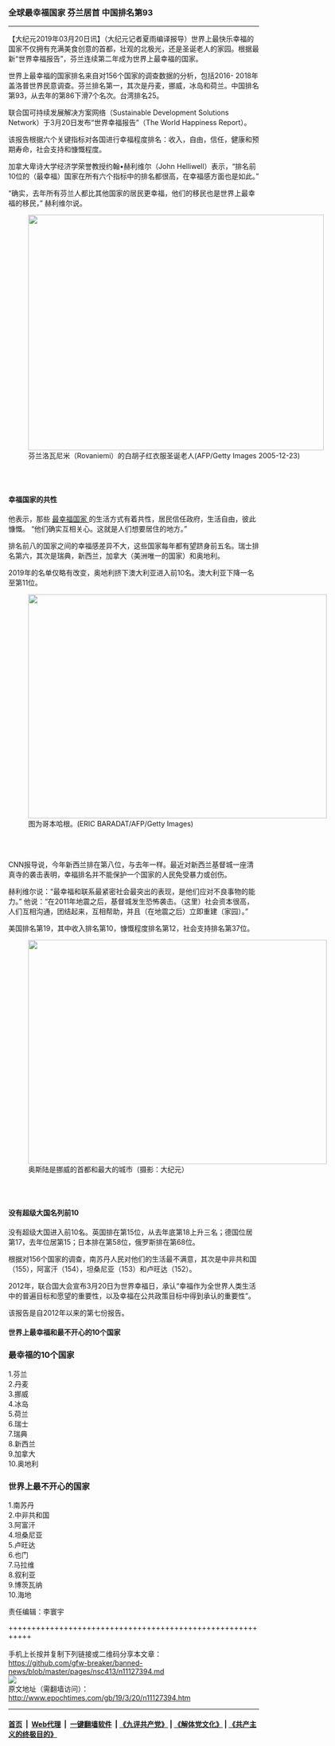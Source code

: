 ### 全球最幸福国家 芬兰居首 中国排名第93
------------------------

<p>
 【大纪元2019年03月20日讯】（大纪元记者夏雨编译报导）世界上最快乐幸福的国家不仅拥有充满美食创意的首都，壮观的北极光，还是圣诞老人的家园。根据最新“世界幸福报告”，芬兰连续第二年成为世界上最幸福的国家。
</p>
<p>
 世界上最幸福的国家排名来自对156个国家的调查数据的分析，包括2016- 2018年盖洛普世界民意调查。芬兰排名第一，其次是丹麦，挪威，冰岛和荷兰。中国排名第93，从去年的第86下滑7个名次。台湾排名25。
</p>
<p>
 联合国可持续发展解决方案网络（Sustainable Development Solutions Network）于3月20日发布“世界幸福报告”（The World Happiness Report）。
</p>
<p>
 该报告根据六个关键指标对各国进行幸福程度排名：收入，自由，信任，健康和预期寿命，社会支持和慷慨程度。
</p>
<p>
 加拿大卑诗大学经济学荣誉教授约翰•赫利维尔（John Helliwell）表示，“排名前10位的（最幸福）国家在所有六个指标中的排名都很高，在幸福感方面也是如此。”
</p>
<p>
 “确实，去年所有芬兰人都比其他国家的居民更幸福，他们的移民也是世界上最幸福的移民，” 赫利维尔说。
</p>
<figure class="wp-caption aligncenter" id="attachment_7035555" style="width: 594px">
 <a href="http://i.epochtimes.com/assets/uploads/2005/12/512250906141164.jpg">
  <img alt="" class="size-full wp-image-7035555" height="473" src="http://i.epochtimes.com/assets/uploads/2005/12/512250906141164.jpg" width="594"/>
 </a>
 <br/><figcaption class="wp-caption-text">
  芬兰洛瓦尼米（Rovaniemi）的白胡子红衣服圣诞老人(AFP/Getty Images 2005-12-23)
 </figcaption><br/>
</figure><br/>
<h4>
 幸福国家的共性
</h4>
<p>
 他表示，那些
 <a href="http://www.epochtimes.com/gb/tag/%E6%9C%80%E5%B9%B8%E7%A6%8F%E5%9B%BD%E5%AE%B6.html">
  最幸福国家
 </a>
 的生活方式有着共性，居民信任政府，生活自由，彼此慷慨。 “他们确实互相关心。这就是人们想要居住的地方。”
</p>
<p>
 排名前八的国家之间的幸福感差异不大，这些国家每年都有望跻身前五名。瑞士排名第六，其次是瑞典，新西兰，加拿大（美洲唯一的国家）和奥地利。
</p>
<p>
 2019年的名单仅略有改变，奥地利挤下澳大利亚进入前10名。澳大利亚下降一名至第11位。
</p>
<figure class="wp-caption aligncenter" id="attachment_7429449" style="width: 600px">
 <a href="http://i.epochtimes.com/assets/uploads/2016/03/1409060112101459.jpg">
  <img alt="" class="size-large wp-image-7429449" height="450" src="http://i.epochtimes.com/assets/uploads/2016/03/1409060112101459-600x450.jpg" width="600"/>
 </a>
 <br/><figcaption class="wp-caption-text">
  图为哥本哈根。(ERIC BARADAT/AFP/Getty Images)
 </figcaption><br/>
</figure><br/>
<p>
 CNN报导说，今年新西兰排在第八位，与去年一样。最近对新西兰基督城一座清真寺的袭击表明，幸福排名并不能保护一个国家的人民免受暴力或创伤。
</p>
<p>
 赫利维尔说：“最幸福和联系最紧密社会最突出的表现，是他们应对不良事物的能力。” 他说：“在2011年地震之后，基督城发生恐怖袭击。（这里）社会资本很高，人们互相沟通，团结起来，互相帮助，并且（在地震之后）立即重建（家园）。”
</p>
<p>
 美国排名第19，其中收入排名第10，慷慨程度排名第12，社会支持排名第37位。
</p>
<figure class="wp-caption aligncenter" id="attachment_6925117" style="width: 600px">
 <a href="http://i.epochtimes.com/assets/uploads/2010/04/1004100337582208.jpg">
  <img alt="" class="size-large wp-image-6925117" height="450" src="http://i.epochtimes.com/assets/uploads/2010/04/1004100337582208-600x450.jpg" width="600"/>
 </a>
 <br/><figcaption class="wp-caption-text">
  奥斯陆是挪威的首都和最大的城市（摄影：大纪元）
 </figcaption><br/>
</figure><br/>
<h4>
 没有超级大国名列前10
</h4>
<p>
 没有超级大国进入前10名。英国排在第15位，从去年底第18上升三名；德国位居第17，去年位居第15；日本排在第58位，俄罗斯排在第68位。
</p>
<p>
 根据对156个国家的调查，南苏丹人民对他们的生活最不满意，其次是中非共和国（155），阿富汗（154），坦桑尼亚（153）和卢旺达（152）。
</p>
<p>
 2012年，联合国大会宣布3月20日为世界幸福日，承认“幸福作为全世界人类生活中的普遍目标和愿望的重要性，以及幸福在公共政策目标中得到承认的重要性”。
</p>
<p>
 该报告是自2012年以来的第七份报告。
</p>
<h4>
 世界上最幸福和最不开心的10个国家
</h4>
<h3>
 最幸福的10个国家
</h3>
<p>
 1.芬兰
 <br/>
 2.丹麦
 <br/>
 3.挪威
 <br/>
 4.冰岛
 <br/>
 5.荷兰
 <br/>
 6.瑞士
 <br/>
 7.瑞典
 <br/>
 8.新西兰
 <br/>
 9.加拿大
 <br/>
 10.奥地利
</p>
<h3>
 世界上最不开心的国家
</h3>
<p>
 1.南苏丹
 <br/>
 2.中非共和国
 <br/>
 3.阿富汗
 <br/>
 4.坦桑尼亚
 <br/>
 5.卢旺达
 <br/>
 6.也门
 <br/>
 7.马拉维
 <br/>
 8.叙利亚
 <br/>
 9.博茨瓦纳
 <br/>
 10.海地
</p>
<p>
 责任编辑：李寰宇
</p>

+++++++++++++++++++++++++++++++++++++++++++++++++++++++++++<br/><br/>
手机上长按并复制下列链接或二维码分享本文章：<br/>
https://github.com/gfw-breaker/banned-news/blob/master/pages/nsc413/n11127394.md <br/>
<a href='https://github.com/gfw-breaker/banned-news/blob/master/pages/nsc413/n11127394.md'><img src='https://github.com/gfw-breaker/banned-news/blob/master/pages/nsc413/n11127394.md.png'/></a> <br/>
原文地址（需翻墙访问）：http://www.epochtimes.com/gb/19/3/20/n11127394.htm


------------------------
#### [首页](https://github.com/gfw-breaker/banned-news/blob/master/README.md) &nbsp;|&nbsp; [Web代理](https://github.com/labour-camp/helloworld) &nbsp;|&nbsp; [一键翻墙软件](https://github.com/gfw-breaker/nogfw/blob/master/README.md) &nbsp;| [《九评共产党》](https://github.com/gfw-breaker/9ping.md/blob/master/README.md#九评之一评共产党是什么) | [《解体党文化》](https://github.com/gfw-breaker/jtdwh.md/blob/master/README.md) | [《共产主义的终极目的》](https://github.com/gfw-breaker/gczydzjmd.md/blob/master/README.md)

